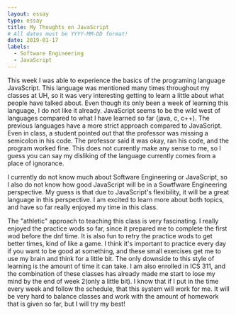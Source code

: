 ```yaml
---
layout: essay
type: essay
title: My Thoughts on JavaScript
# All dates must be YYYY-MM-DD format! 
date: 2019-01-17
labels:
  - Software Engineering
  - JavaScript
---
```



  This week I was able to experience the basics of the programing language JavaScript. This language was mentioned many times throughout my classes at UH, so it was very interesting getting to learn a little about what people have talked about. Even though its only been a week of learning this language, I do not like it already. JavaScript seems to be the wild west of languages compared to what I have learned so far (java, c, c++). The previous languages have a more strict approach compared to JavaScript. Even in class, a student pointed out that the professor was missing a semicolon in his code. The professor said it was okay, ran his code, and the program worked fine. This does not currently make any sense to me, so I guess you can say my disliking of the language currently comes from a place of ignorance. 

  I currently do not know much about Software Engineering or JavaScript, so I also do not know how good JavaScript will be in a Sowtfware Engineering perspective. My guess is that due to JavaScript's flexibility, it will be a great language in this perspective. I am excited to learn more about both topics, and have so far really enjoyed my time in this class.

  The "athletic" approach to teaching this class is very fascinating. I really enjoyed the practice wods so far, since it prepared me to complete the first wod before the dnf time. It is also fun to retry the practice wods to get better times, kind of like a game. I think it's important to practice every day if you want to be good at something, and these small exercises get me to use my brain and think for a little bit. The only downside to this style of learning is the amount of time it can take. I am also enrolled in ICS 311, and the combination of these classes has already made me start to lose my mind by the end of week 2(only a little bit). I know that if I put in the time every week and follow the schedule, that this system will work for me. It will be very hard to balance classes and work with the amount of homework that is given so far, but I will try my best!



